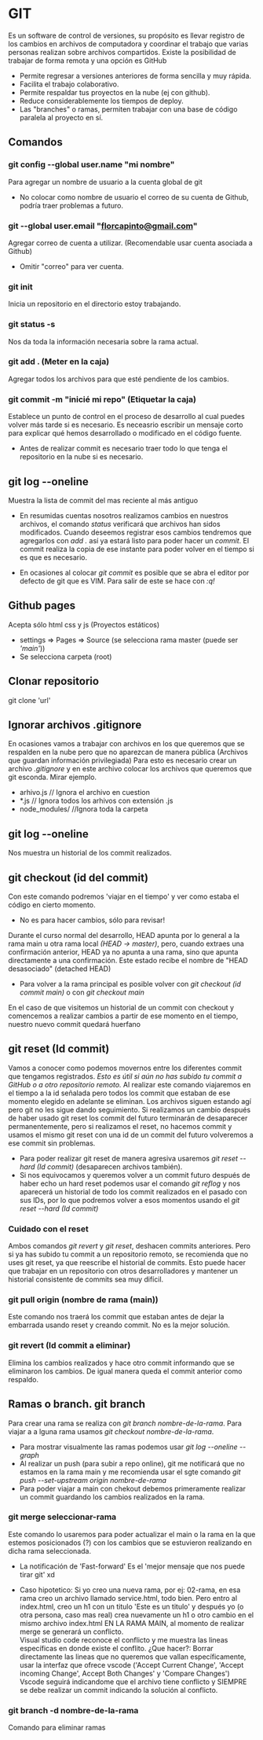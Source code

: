 # GIT

Es un software de control de versiones, su propósito es llevar registro de los cambios en archivos de computadora y coordinar el trabajo que varias personas realizan sobre archivos compartidos. Existe la posibilidad de trabajar de forma remota y una opción es GitHub

- Permite regresar a versiones anteriores de forma sencilla y muy rápida.
- Facilita el trabajo colaborativo.
- Permite respaldar tus proyectos en la nube (ej con github).
- Reduce considerablemente los tiempos de deploy.
- Las "branches" o ramas, permiten trabajar con una base de código paralela al proyecto en sí.

## Comandos

### git config --global user.name "mi nombre"

Para agregar un nombre de usuario a la cuenta global de git

- No colocar como nombre de usuario el correo de su cuenta de Github, podría traer problemas a futuro.

### git --global user.email "florcapinto@gmail.com"

Agregar correo de cuenta a utilizar. (Recomendable usar cuenta asociada a Github)

- Omitir "correo" para ver cuenta.

### git init

Inicia un repositorio en el directorio estoy trabajando.

### git status -s

Nos da toda la información necesaria sobre la rama actual.

### git add . (Meter en la caja)

Agregar todos los archivos para que esté pendiente de los cambios.

### git commit -m "inicié mi repo" (Etiquetar la caja)

Establece un punto de control en el proceso de desarrollo al cual puedes volver más tarde si es necesario.
Es neceasrio escribir un mensaje corto para explicar qué hemos desarrollado o modificado en el código fuente.

- Antes de realizar commit es necesario traer todo lo que tenga el repositorio en la nube si es necesario.

## git log --oneline

Muestra la lista de commit del mas reciente al más antiguo

- En resumidas cuentas nosotros realizamos cambios en nuestros archivos, el comando _status_ verificará que archivos han sidos modificados. Cuando deseemos registrar esos cambios tendremos que agregarlos con _add ._ así ya estará listo para poder hacer un _commit_. El commit realiza la copia de ese instante para poder volver en el tiempo si es que es necesario.

- En ocasiones al colocar _git commit_ es posible que se abra el editor por defecto de git que es VIM. Para salir de este se hace con _:q!_

## Github pages

Acepta sólo html css y js (Proyectos estáticos)

- settings => Pages => Source (se selecciona rama master (puede ser _'main'_))
- Se selecciona carpeta (root)

## Clonar repositorio

git clone 'url'

## Ignorar archivos .gitignore

En ocasiones vamos a trabajar con archivos en los que queremos que se respalden en la nube pero que no aparezcan de manera pública (Archivos que guardan información privilegiada)
Para esto es necesario crear un archivo _.gitignore_ y en este archivo colocar los archivos que queremos que git esconda. Mirar ejemplo.

- arhivo.js // Ignora el archivo en cuestion
- \*.js // Ignora todos los arhivos con extensión .js
- node_modules/ //Ignora toda la carpeta

## git log --oneline

Nos muestra un historial de los commit realizados.

## git checkout (id del commit)

Con este comando podremos 'viajar en el tiempo' y ver como estaba el código en cierto momento.

- No es para hacer cambios, sólo para revisar!

Durante el curso normal del desarrollo, HEAD apunta por lo general a la rama main u otra rama local _(HEAD -> master)_, pero, cuando extraes una confirmación anterior, HEAD ya no apunta a una rama, sino que apunta directamente a una confirmación. Este estado recibe el nombre de "HEAD desasociado" (detached HEAD)

- Para volver a la rama principal es posible volver con _git checkout (id commit main)_ o con _git checkout main_

En el caso de que visitemos un historial de un commit con checkout y comencemos a realizar cambios a partir de ese momento en el tiempo, nuestro nuevo commit quedará huerfano

## git reset (Id commit)

Vamos a conocer como podemos movernos entre los diferentes commit que tengamos registrados. _Esto es útil si aún no has subido tu commit a GitHub o a otro repositorio remoto._
Al realizar este comando viajaremos en el tiempo a la id señalada pero todos los commit que estaban de ese momento elegido en adelante se eliminan. Los archivos siguen estando agí pero git no les sigue dando seguimiento.
Si realizamos un cambio después de haber usado git reset los commit del futuro terminarán de desaparecer permanentemente, pero si realizamos el reset, no hacemos commit y usamos el mismo git reset con una id de un commit del futuro volveremos a ese commit sin problemas.

- Para poder realizar git reset de manera agresiva usaremos _git reset --hard (Id commit)_ (desaparecen archivos también).
- Si nos equivocamos y queremos volver a un commit futuro después de haber echo un hard reset podemos usar el comando _git reflog_ y nos aparecerá un historial de todo los commit realizados en el pasado con sus IDs, por lo que podremos volver a esos momentos usando el _git reset --hard (Id commit)_

### Cuidado con el reset

Ambos comandos _git revert_ y _git reset_, deshacen commits anteriores. Pero si ya has subido tu commit a un repositorio remoto, se recomienda que no uses git reset, ya que reescribe el historial de commits. Esto puede hacer que trabajar en un repositorio con otros desarrolladores y mantener un historial consistente de commits sea muy difícil.

### git pull origin (nombre de rama (main))

Este comando nos traerá los commit que estaban antes de dejar la embarrada usando reset y creando commit. No es la mejor solución.

### git revert (Id commit a eliminar)

Elimina los cambios realizados y hace otro commit informando que se eliminaron los cambios. De igual manera queda el commit anterior como respaldo.

## Ramas o branch. git branch

Para crear una rama se realiza con _git branch nombre-de-la-rama_. Para viajar a a lguna rama usamos _git checkout nombre-de-la-rama_.

- Para mostrar visualmente las ramas podemos usar _git log --oneline --graph_
- Al realizar un push (para subir a repo online), git me notificará que no estamos en la rama main y me recomienda usar el sgte comando _git push --set-upstream origin nombre-de-rama_
- Para poder viajar a main con chekout debemos primeramente realizar un commit guardando los cambios realizados en la rama.

### git merge seleccionar-rama

Este comando lo usaremos para poder actualizar el main o la rama en la que estemos posicionados (?) con los cambios que se estuvieron realizando en dicha rama seleccionada.

- La notificación de 'Fast-forward' Es el 'mejor mensaje que nos puede tirar git' xd

- Caso hipotetico: Si yo creo una nueva rama, por ej: 02-rama, en esa rama creo un archivo llamado service.html, todo bien. Pero entro al index.html, creo un h1 con un titulo 'Este es un titulo' y después yo (o otra persona, caso mas real) crea nuevamente un h1 o otro cambio en el mismo archivo index.html EN LA RAMA MAIN, al momento de realizar merge se generará un conflicto. <br>
  Visual studio code reconoce el conflicto y me muestra las lineas específicas en donde existe el conflito. ¿Que hacer?: Borrar directamente las lineas que no queremos que vallan específicamente, usar la interfaz que ofrece vscode ('Accept Current Change', 'Accept incoming Change', Accept Both Changes' y 'Compare Changes') <br>
  Vscode seguirá indicandome que el archivo tiene conflicto y SIEMPRE se debe realizar un commit indicando la solución al conflicto.

### git branch -d nombre-de-la-rama

Comando para eliminar ramas
